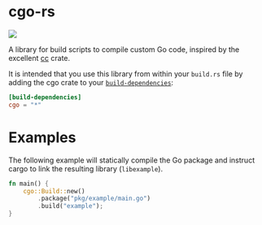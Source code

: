 # cgo-rs

[![](https://img.shields.io/crates/v/cgo.svg)](https://crates.io/crates/cgo)

A library for build scripts to compile custom Go code, inspired by the
excellent [cc](https://docs.rs/cc/latest/cc) crate.

It is intended that you use this library from within your `build.rs` file by
adding the cgo crate to your [`build-dependencies`](https://doc.rust-lang.org/cargo/reference/specifying-dependencies.html#build-dependencies):

```toml
[build-dependencies]
cgo = "*"
```

# Examples

The following example will statically compile the Go package and instruct
cargo to link the resulting library (`libexample`).

```rust
fn main() {
    cgo::Build::new()
        .package("pkg/example/main.go")
        .build("example");
}
```
